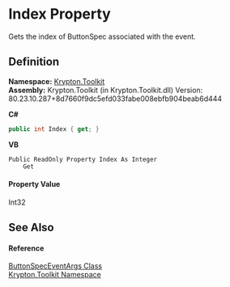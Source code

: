 # Index Property


Gets the index of ButtonSpec associated with the event.



## Definition
**Namespace:** <a href="79d2eac2-21f4-54ff-7552-b20c33c30600.md">Krypton.Toolkit</a>  
**Assembly:** Krypton.Toolkit (in Krypton.Toolkit.dll) Version: 80.23.10.287+8d7660f9dc5efd033fabe008ebfb904beab6d444

**C#**
``` C#
public int Index { get; }
```
**VB**
``` VB
Public ReadOnly Property Index As Integer
	Get
```



#### Property Value
Int32

## See Also


#### Reference
<a href="813daace-0c1e-4c40-f45f-fcf066cc1e03.md">ButtonSpecEventArgs Class</a>  
<a href="79d2eac2-21f4-54ff-7552-b20c33c30600.md">Krypton.Toolkit Namespace</a>  
